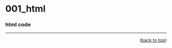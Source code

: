 <a name="topage"></a>

# 001_html

### html code

-----

<p align="right">(<a href="#topage">back to top</a>)</p>
<br/>
<br/>
